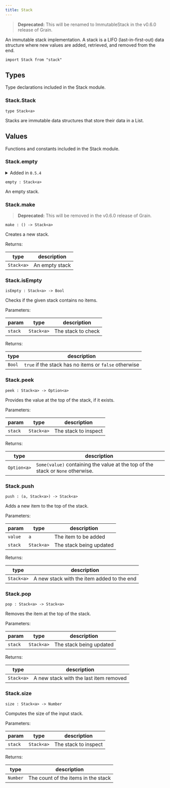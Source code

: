 ```yaml
---
title: Stack
---
```


> **Deprecated:** This will be renamed to ImmutableStack in the v0.6.0 release of Grain.

An immutable stack implementation. A stack is a LIFO (last-in-first-out) data structure where new values are added, retrieved, and removed from the end.

```grain
import Stack from "stack"
```

## Types

Type declarations included in the Stack module.

### Stack.**Stack**

```grain
type Stack<a>
```

Stacks are immutable data structures that store their data in a List.

## Values

Functions and constants included in the Stack module.

### Stack.**empty**

<details disabled>
<summary tabindex="-1">Added in <code>0.5.4</code></summary>
No other changes yet.
</details>

```grain
empty : Stack<a>
```

An empty stack.

### Stack.**make**

> **Deprecated:** This will be removed in the v0.6.0 release of Grain.

```grain
make : () -> Stack<a>
```

Creates a new stack.

Returns:

|type|description|
|----|-----------|
|`Stack<a>`|An empty stack|

### Stack.**isEmpty**

```grain
isEmpty : Stack<a> -> Bool
```

Checks if the given stack contains no items.

Parameters:

|param|type|description|
|-----|----|-----------|
|`stack`|`Stack<a>`|The stack to check|

Returns:

|type|description|
|----|-----------|
|`Bool`|`true` if the stack has no items or `false` otherwise|

### Stack.**peek**

```grain
peek : Stack<a> -> Option<a>
```

Provides the value at the top of the stack, if it exists.

Parameters:

|param|type|description|
|-----|----|-----------|
|`stack`|`Stack<a>`|The stack to inspect|

Returns:

|type|description|
|----|-----------|
|`Option<a>`|`Some(value)` containing the value at the top of the stack or `None` otherwise.|

### Stack.**push**

```grain
push : (a, Stack<a>) -> Stack<a>
```

Adds a new item to the top of the stack.

Parameters:

|param|type|description|
|-----|----|-----------|
|`value`|`a`|The item to be added|
|`stack`|`Stack<a>`|The stack being updated|

Returns:

|type|description|
|----|-----------|
|`Stack<a>`|A new stack with the item added to the end|

### Stack.**pop**

```grain
pop : Stack<a> -> Stack<a>
```

Removes the item at the top of the stack.

Parameters:

|param|type|description|
|-----|----|-----------|
|`stack`|`Stack<a>`|The stack being updated|

Returns:

|type|description|
|----|-----------|
|`Stack<a>`|A new stack with the last item removed|

### Stack.**size**

```grain
size : Stack<a> -> Number
```

Computes the size of the input stack.

Parameters:

|param|type|description|
|-----|----|-----------|
|`stack`|`Stack<a>`|The stack to inspect|

Returns:

|type|description|
|----|-----------|
|`Number`|The count of the items in the stack|

